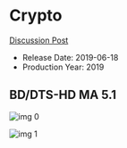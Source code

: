 # Crypto

[Discussion Post](https://www.avsforum.com/threads/bass-eq-for-filtered-movies.2995212/post-58182836)

* Release Date: 2019-06-18
* Production Year: 2019

## BD/DTS-HD MA 5.1

![img 0](https://i.imgur.com/zjo902P.jpg)

![img 1](https://i.imgur.com/kM0ivPR.png)

